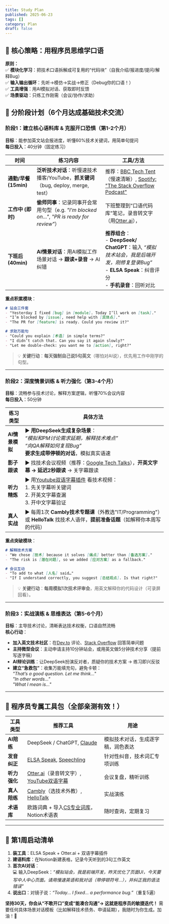 ```yaml
---
title: Study Plan
published: 2025-06-23
tags: []
category: Plan
draft: false
---
```




## 🎯 核心策略：用程序员思维学口语
**原则：**  
✅ **模块化学习**：把技术口语拆解成可复用的“代码块”（自我介绍/报进度/提问/解释Bug）  
✅ **输入输出循环**：先听→模仿→实战→修正（Debug你的口语！）  
✅ **工具增强**：用AI模拟对话、获取即时反馈  
✅ **场景驱动**：只练工作刚需（会议/协作/求助）  


## 📆 分阶段计划（6个月达成基础技术交流）

### **阶段1：建立核心语料库 & 克服开口恐惧（第1-2个月）**
**目标**：能参加英文站会报进度，听懂60%技术关键词，用简单句提问  
**每日投入**：40分钟（固定练习）  

| 时间        | 练习内容                                                                 | 工具/方法                                                                 |
|-------------|--------------------------------------------------------------------------|---------------------------------------------------------------------------|
| **通勤/早餐 (15min)** | **泛听技术对话**：听慢速技术播客/YouTube，**抓关键词**（bug, deploy, merge, test） | 推荐：[BBC Tech Tent](https://www.bbc.co.uk/programmes/p02pc9w6)（慢速清晰）, [Spotify: "The Stack Overflow Podcast"](https://open.spotify.com/show/4kYCRyJ7y7Y1mJqQb4Apd5) |
| **工作中 (即时)**     | **偷师同事**：记录同事开会常用句型（e.g. *"I’m blocked on…"*, *"PR is ready for review"*） | 下班整理到“口语代码库”笔记，录音转文字（用[Otter.ai](https://otter.ai/)），      |
| **下班后 (40min)**     | **AI情景对话**：用AI模拟工作场景对话 → **跟读+录音** → AI纠错                     | **推荐组合**：<br>- **DeepSeek/ ChatGPT**：输入 *“模拟技术站会，我是后端开发，刚修复登录Bug”*<br>- **ELSA Speak**：纠音评分<br>- **手机录音**：回听对比 |

**重点积累模块**：  
```markdown
# 站会三件套
- "Yesterday I fixed [bug] in [module]. Today I’ll work on [task]."  
- "I’m blocked by [issue], need help with [具体点]."  
- "The PR for [feature] is ready. Could you review it?"

# 求助万能句
- "Could you explain [术语] in simple terms?"  
- "I didn’t catch that. Can you say it again slowly?"  
- "Let me double-check: you want me to [action], right?"
```

> 💡 **关键行动**：**每天强制自己说5句英文**（哪怕对AI说），优先用工作中刚学的句型。

---

### **阶段2：深度情景训练 & 听力强化（第3-4个月）**
**目标**：流畅参与技术讨论，解释方案逻辑，听懂70%会议内容  
**每日投入**：50分钟  

| 练习类型      | 具体方法                                                                                                |
|---------------|---------------------------------------------------------------------------------------------------------|
| **AI情景模拟** | ▶ **用DeepSeek生成复杂场景**：<br>*“模拟和PM讨论需求延期，解释技术难点”*<br>*“向QA解释如何复现Bug”*<br>**要求生成带停顿的对话**，模拟真实语速 |
| **影子跟读**   | ▶ 找技术会议视频（推荐：[Google Tech Talks](https://www.youtube.com/user/GoogleTechTalks)），**开英文字幕 → 延迟2秒跟读** → 关字幕跟读 |
| **听力精炼**   | ▶ 用[Youtube双语字幕插件](https://www.languageplayer.io/) 看技术视频：<br>1. 先关字幕听关键词<br>2. 开英文字幕查漏<br>3. 开中文字幕验证 |
| **真人实战**   | ▶ 每周1次 **Cambly技术专题课**（外教选"IT/Programming"）或 **HelloTalk** 找技术人语伴，**提前准备话题**（如解释你本周写的代码） |

**重点突破模块**：  
```markdown
# 解释技术方案
- "We chose [技术] because it solves [痛点] better than [备选方案]."  
- "The risk is [潜在问题], so we added [应对方案] as a fallback."

# 会议互动
- "To add to what [人名] said…"  
- "If I understand correctly, you suggest [总结观点]. Is that right?"
```

> 💡 **关键行动**：**每周模拟1次技术评审会**，用英文解释你的代码设计（可录屏回看）。

---

### **阶段3：实战演练 & 思维表达（第5-6个月）**
**目标**：主导技术讨论，清晰表达技术权衡，口语自然流畅  
**核心行动**：  
- **加入英文技术社区**：在[Dev.to](https://dev.to/) 评论、[Stack Overflow](https://stackoverflow.com/) 回答简单问题  
- **主持微型会议**：主动申请主持10分钟站会，或用英文做5分钟技术分享（提前写逐字稿）  
- **AI辩论训练**：让DeepSeek扮演反对者，质疑你的技术方案 → 练习即兴反驳  
- **建立“急救包”**：收集万能填充句，避免卡顿：  
  *"That’s a good question. Let me think…"*  
  *"In other words…"*  
  *"What I mean is…"*  

---

## 🔧 程序员专属工具包（全部亲测有效！）
| 工具类型       | 推荐工具                                                                 | 用途                                                                 |
|----------------|--------------------------------------------------------------------------|----------------------------------------------------------------------|
| **AI陪练**     | DeepSeek / ChatGPT, [Claude](https://claude.ai)                         | 模拟技术对话，生成逐字稿，润色表达                                 |
| **发音纠正**   | [ELSA Speak](https://elsaspeak.com/), [Speechling](https://speechling.com/) | 针对性纠音，技术词汇专项训练                                       |
| **听力强化**   | [Otter.ai](https://otter.ai/)（录音转文字）, [YouTube双语字幕](https://www.languageplayer.io/) | 会议复盘，精听训练                                                 |
| **真人陪练**   | [Cambly](https://www.cambly.com/)（选技术外教）, [HelloTalk](https://www.hellotalk.com/)     | 实战演练                                                           |
| **术语库**     | 欧路词典 + 导入[CS专业词库](https://www.eudic.net/v4/en/app/download)，Notion术语表 | 随时查询，定期复习                                               |

---


## 📅 第1周启动清单
1. **装工具**：ELSA Speak + Otter.ai + 双语字幕插件  
2. **建语料库**：在Notion新建表格，记录今天听到的3句工作英文  
3. **首次AI对话**：  
   💻 输入DeepSeek：*“模拟站会，我是前端开发，昨天优化了页面UI，今天要写中人中心页面。请用慢速英语和我对话（带停顿符号...），并纠正我的语法错误”*  
4. **说出口**：对镜子说：*“Today... I fixed... a performance bug.”*（重复5遍）  

**坚持30天，你会从“不敢开口”变成“能凑合沟通”→ 这就是程序员的敏捷迭代！** 需要任何具体场景对话模板（比如解释技术债务、申请延期），我随时为你生成。加油！🚀
